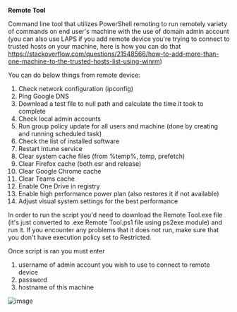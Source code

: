 **Remote Tool**

Command line tool that utilizes PowerShell remoting to run remotely variety of commands on end user's machine with the use of domain admin account (you can also use LAPS if you add remote device you're trying to connect to trusted hosts on your machine,
here is how you can do that https://stackoverflow.com/questions/21548566/how-to-add-more-than-one-machine-to-the-trusted-hosts-list-using-winrm) 

You can do below things from remote device:

1) Check network configuration (ipconfig)
2) Ping Google DNS
3) Download a test file to null path and calculate the time it took to complete
4) Check local admin accounts
5) Run group policy update for all users and machine (done by creating and running scheduled task)
6) Check the list of installed software
7) Restart Intune service
8) Clear system cache files (from %temp%, temp, prefetch)
9) Clear Firefox cache (both esr and release)
10) Clear Google Chrome cache
11) Clear Teams cache
12) Enable One Drive in registry
13) Enable high performance power plan (also restores it if not available)
14) Adjust visual system settings for the best performance


In order to run the script you'd need to download the Remote Tool.exe file (it's just converted to .exe Remote Tool.ps1 file using ps2exe module) and run it.
If you encounter any problems that it does not run, make sure that you don't have execution policy set to Restricted.

Once script is ran you must enter 
1) username of admin account you wish to use to connect to remote device
2) password
3) hostname of this machine

![image](https://github.com/dapnii/Remote-Tool/assets/116521500/64156c90-9e43-464d-a9c7-9df785895ffc)
